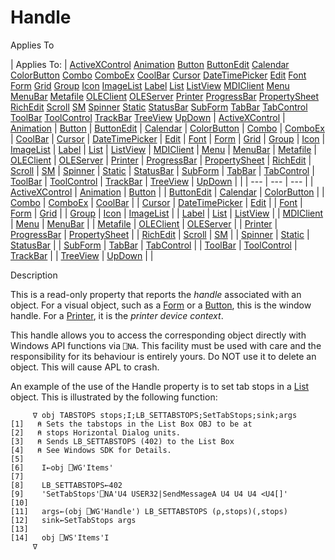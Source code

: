 




<h1 class="heading"><span class="name">Handle</span></h1>

Applies To

| Applies To: | [ActiveXControl](../a-z/activexcontrol.md) [Animation](../a-z/animation.md) [Button](../a-z/button.md) [ButtonEdit](../a-z/buttonedit.md) [Calendar](../a-z/calendar.md) [ColorButton](../a-z/colorbutton.md) [Combo](../a-z/combo.md) [ComboEx](../a-z/comboex.md) [CoolBar](../a-z/coolbar.md) [Cursor](../a-z/cursor.md) [DateTimePicker](../a-z/datetimepicker.md) [Edit](../a-z/edit.md) [Font](../a-z/font.md) [Form](../a-z/form.md) [Grid](../a-z/grid.md) [Group](../a-z/group.md) [Icon](../a-z/icon.md) [ImageList](../a-z/imagelist.md) [Label](../a-z/label.md) [List](../a-z/list.md) [ListView](../a-z/listview.md) [MDIClient](../a-z/mdiclient.md) [Menu](../a-z/menu.md) [MenuBar](../a-z/menubar.md) [Metafile](../a-z/metafile.md) [OLEClient](../a-z/oleclient.md) [OLEServer](../a-z/oleserver.md) [Printer](../a-z/printer.md) [ProgressBar](../a-z/progressbar.md) [PropertySheet](../a-z/propertysheet.md) [RichEdit](../a-z/richedit.md) [Scroll](../a-z/scroll.md) [SM](../a-z/sm.md) [Spinner](../a-z/spinner.md) [Static](../a-z/static.md) [StatusBar](../a-z/statusbar.md) [SubForm](../a-z/subform.md) [TabBar](../a-z/tabbar.md) [TabControl](../a-z/tabcontrol.md) [ToolBar](../a-z/toolbar.md) [ToolControl](../a-z/toolcontrol.md) [TrackBar](../a-z/trackbar.md) [TreeView](../a-z/treeview.md) [UpDown](../a-z/updown.md) | [ActiveXControl](../a-z/activexcontrol.md) | [Animation](../a-z/animation.md) | [Button](../a-z/button.md) | [ButtonEdit](../a-z/buttonedit.md) | [Calendar](../a-z/calendar.md) | [ColorButton](../a-z/colorbutton.md) | [Combo](../a-z/combo.md) | [ComboEx](../a-z/comboex.md) | [CoolBar](../a-z/coolbar.md) | [Cursor](../a-z/cursor.md) | [DateTimePicker](../a-z/datetimepicker.md) | [Edit](../a-z/edit.md) | [Font](../a-z/font.md) | [Form](../a-z/form.md) | [Grid](../a-z/grid.md) | [Group](../a-z/group.md) | [Icon](../a-z/icon.md) | [ImageList](../a-z/imagelist.md) | [Label](../a-z/label.md) | [List](../a-z/list.md) | [ListView](../a-z/listview.md) | [MDIClient](../a-z/mdiclient.md) | [Menu](../a-z/menu.md) | [MenuBar](../a-z/menubar.md) | [Metafile](../a-z/metafile.md) | [OLEClient](../a-z/oleclient.md) | [OLEServer](../a-z/oleserver.md) | [Printer](../a-z/printer.md) | [ProgressBar](../a-z/progressbar.md) | [PropertySheet](../a-z/propertysheet.md) | [RichEdit](../a-z/richedit.md) | [Scroll](../a-z/scroll.md) | [SM](../a-z/sm.md) | [Spinner](../a-z/spinner.md) | [Static](../a-z/static.md) | [StatusBar](../a-z/statusbar.md) | [SubForm](../a-z/subform.md) | [TabBar](../a-z/tabbar.md) | [TabControl](../a-z/tabcontrol.md) | [ToolBar](../a-z/toolbar.md) | [ToolControl](../a-z/toolcontrol.md) | [TrackBar](../a-z/trackbar.md) | [TreeView](../a-z/treeview.md) | [UpDown](../a-z/updown.md) |  |
| --- | --- | ---  |
| [ActiveXControl](../a-z/activexcontrol.md) | [Animation](../a-z/animation.md) | [Button](../a-z/button.md) |
| [ButtonEdit](../a-z/buttonedit.md) | [Calendar](../a-z/calendar.md) | [ColorButton](../a-z/colorbutton.md) |
| [Combo](../a-z/combo.md) | [ComboEx](../a-z/comboex.md) | [CoolBar](../a-z/coolbar.md) |
| [Cursor](../a-z/cursor.md) | [DateTimePicker](../a-z/datetimepicker.md) | [Edit](../a-z/edit.md) |
| [Font](../a-z/font.md) | [Form](../a-z/form.md) | [Grid](../a-z/grid.md) |
| [Group](../a-z/group.md) | [Icon](../a-z/icon.md) | [ImageList](../a-z/imagelist.md) |
| [Label](../a-z/label.md) | [List](../a-z/list.md) | [ListView](../a-z/listview.md) |
| [MDIClient](../a-z/mdiclient.md) | [Menu](../a-z/menu.md) | [MenuBar](../a-z/menubar.md) |
| [Metafile](../a-z/metafile.md) | [OLEClient](../a-z/oleclient.md) | [OLEServer](../a-z/oleserver.md) |
| [Printer](../a-z/printer.md) | [ProgressBar](../a-z/progressbar.md) | [PropertySheet](../a-z/propertysheet.md) |
| [RichEdit](../a-z/richedit.md) | [Scroll](../a-z/scroll.md) | [SM](../a-z/sm.md) |
| [Spinner](../a-z/spinner.md) | [Static](../a-z/static.md) | [StatusBar](../a-z/statusbar.md) |
| [SubForm](../a-z/subform.md) | [TabBar](../a-z/tabbar.md) | [TabControl](../a-z/tabcontrol.md) |
| [ToolBar](../a-z/toolbar.md) | [ToolControl](../a-z/toolcontrol.md) | [TrackBar](../a-z/trackbar.md) |
| [TreeView](../a-z/treeview.md) | [UpDown](../a-z/updown.md) |  |


Description


This is a read-only property that reports the *handle* associated with an object. For a visual object, such as a [Form](../a-z/form.md) or a [Button](../a-z/button.md), this is the window handle. For a [Printer](../a-z/printer.md), it is the *printer device context*.


This handle allows you to access the corresponding object directly with Windows API functions via `⎕NA`. This facility must be used with care and the responsibility for its behaviour is entirely yours. Do NOT use it to delete an object. This will cause APL to crash.


An example of the use of the Handle property is to set tab stops in a [List](../a-z/list.md) object. This is illustrated by the following function:
```apl
     ∇ obj TABSTOPS stops;I;LB_SETTABSTOPS;SetTabStops;sink;args
[1]   ⍝ Sets the tabstops in the List Box OBJ to be at
[2]   ⍝ stops Horizontal Dialog units.
[3]   ⍝ Sends LB_SETTABSTOPS (402) to the List Box
[4]   ⍝ See Windows SDK for Details.
[5]
[6]    I←obj ⎕WG'Items'
[7]
[8]    LB_SETTABSTOPS←402
[9]    'SetTabStops'⎕NA'U4 USER32|SendMessageA U4 U4 U4 <U4[]'
[10]
[11]   args←(obj ⎕WG'Handle') LB_SETTABSTOPS (⍴,stops)(,stops)
[12]   sink←SetTabStops args
[13]
[14]   obj ⎕WS'Items'I
     ∇
```



